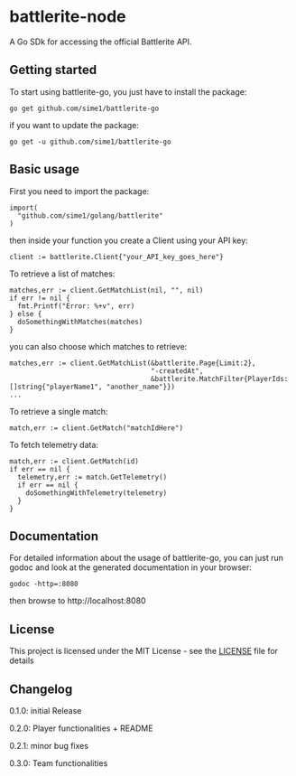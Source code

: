 # battlerite-node
A Go SDk for accessing the official Battlerite API.
## Getting started
To start using battlerite-go, you just have to install the package:
```
go get github.com/sime1/battlerite-go
```
if you want to update the package:
```
go get -u github.com/sime1/battlerite-go
```
## Basic usage
First you need to import the package:
```
import(
  "github.com/sime1/golang/battlerite"
)
```
then inside your function you create a Client using your API key:
```
client := battlerite.Client{"your_API_key_goes_here"}
```
To retrieve a list of matches:
```
matches,err := client.GetMatchList(nil, "", nil)
if err != nil {
  fmt.Printf("Error: %+v", err)
} else {
  doSomethingWithMatches(matches)
}
```
you can also choose which matches to retrieve:
```
matches,err := client.GetMatchList(&battlerite.Page{Limit:2},
                                   "-createdAt",
                                   &battlerite.MatchFilter{PlayerIds: []string{"playerName1", "another_name"}})
...
```
To retrieve a single match:
```
match,err := client.GetMatch("matchIdHere")
```
To fetch telemetry data:
```
match,err := client.GetMatch(id)
if err == nil {
  telemetry,err := match.GetTelemetry()
  if err == nil {
    doSomethingWithTelemetry(telemetry)
  }
}
```
## Documentation
For detailed information about the usage of battlerite-go, you can just run godoc and look at the generated documentation in your browser:

```
godoc -http=:8080
```
then browse to http://localhost:8080
## License
This project is licensed under the MIT License - see the [LICENSE](LICENSE) file for details
## Changelog
0.1.0: initial Release

0.2.0: Player functionalities + README

0.2.1: minor bug fixes

0.3.0: Team functionalities